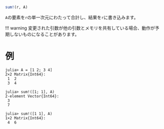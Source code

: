 ```julia
sum!(r, A)
```

`A`の要素を`r`の単一次元にわたって合計し、結果を`r`に書き込みます。

!!! warning
    変更された引数が他の引数とメモリを共有している場合、動作が予期しないものになることがあります。


# 例

```jldoctest
julia> A = [1 2; 3 4]
2×2 Matrix{Int64}:
 1  2
 3  4

julia> sum!([1; 1], A)
2-element Vector{Int64}:
 3
 7

julia> sum!([1 1], A)
1×2 Matrix{Int64}:
 4  6
```
